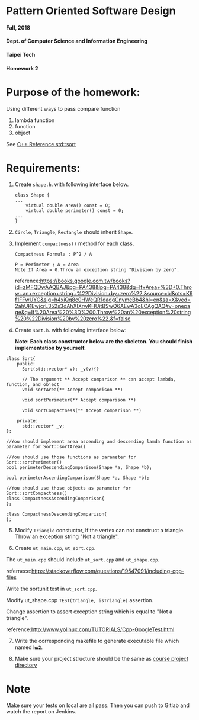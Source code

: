 # Pattern Oriented Software Design
#### Fall, 2018
#### Dept. of Computer Science and Information Engineering
#### Taipei Tech

#### Homework 2

# Purpose of the homework:
  Using different ways to pass compare function
  1. lambda function
  2. function
  3. object

  See [C++ Reference std::sort](http://www.cplusplus.com/reference/algorithm/sort/ "std::Sort")
# Requirements:
 1. Create `shape.h`. with following interface below.

        class Shape {
        ...
            virtual double area() const = 0;
            virtual double perimeter() const = 0;
        ...
        }
 2. `Circle`, `Triangle`, `Rectangle` should inherit `Shape`.

 3. Implement `compactness()` method for each class.

        Compactness Formula : P^2 / A

        P = Perimeter ; A = Area
        Note:If Area = 0.Throw an exception string "Division by zero".

       reference:https://books.google.com.tw/books?id=zMFQDwAAQBAJ&pg=PA438&lpg=PA438&dq=If+Area+%3D+0.Throw+an+exception+string+%22Division+by+zero%22.&source=bl&ots=K9f1FFwUYC&sig=h4xiQq8c0HWeQR1dadgCnymeBb4&hl=en&sa=X&ved=2ahUKEwjcrL352s3dAhXIXrwKHUitBSwQ6AEwA3oECAgQAQ#v=onepage&q=If%20Area%20%3D%200.Throw%20an%20exception%20string%20%22Division%20by%20zero%22.&f=false

 4. Create `sort.h`. with following interface below:

    **Note: Each class constructor below are the skeleton. You should finish implementation by yourself.**

```
class Sort{
    public:
      Sort(std::vector* v): _v(v){}

      // The argument ** Accept comparison ** can accept lambda, function, and object
      void sortArea(** Accept comparison **)

      void sortPerimeter(** Accept comparison **)

      void sortCompactness(** Accept comparison **)

    private:
      std::vector* _v;
};

//You should implement area ascending and descending lamda function as parameter for Sort::sortArea()

//You should use those functions as parameter for Sort::sortPerimeter()
bool perimeterDescendingComparison(Shape *a, Shape *b);

bool perimeterAscendingComparison(Shape *a, Shape *b);

//You should use those objects as parameter for Sort::sortCompactness()
class CompactnessAscendingComparison{
};

class CompactnessDescendingComparison{
};
```

5. Modify `Triangle` constuctor, If the vertex can not construct a triangle. Throw an exception string  "Not a triangle".

6. Create `ut_main.cpp`, `ut_sort.cpp`.

The `ut_main.cpp` should include `ut_sort.cpp` and  `ut_shape.cpp`.

refernece:https://stackoverflow.com/questions/19547091/including-cpp-files

Write the sortunit  test in `ut_sort.cpp`.

Modify ut_shape.cpp `TEST(triangle, isTriangle)` assertion.

Change assertion to assert exception string which is equal to "Not a triangle".

reference:http://www.yolinux.com/TUTORIALS/Cpp-GoogleTest.html

7. Write the corresponding makefile to generate executable file which named **`hw2`**.

8. Make sure your project structure should be the same as [course project directory](https://ssl-gitlab.csie.ntut.edu.tw/yccheng/posd2018f "yccheng/posd2018f")


# Note
Make sure your tests on local are all pass. Then you can push to Gitlab and watch the report on Jenkins.
